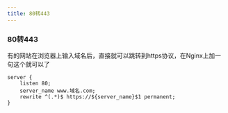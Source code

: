 ```yaml
---
title: 80转443
---
```

### 80转443
有的网站在浏览器上输入域名后，直接就可以跳转到https协议，在Nginx上加一句这个就可以了

``` nginx
server {
    listen 80;
    server_name www.域名.com;
    rewrite ^(.*)$ https://${server_name}$1 permanent;
}

```